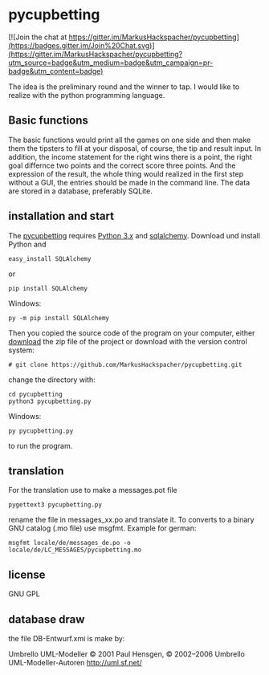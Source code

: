 pycupbetting
============

[![Join the chat at https://gitter.im/MarkusHackspacher/pycupbetting](https://badges.gitter.im/Join%20Chat.svg)](https://gitter.im/MarkusHackspacher/pycupbetting?utm_source=badge&utm_medium=badge&utm_campaign=pr-badge&utm_content=badge)

The idea is the preliminary round and the winner to tap. 
I would like to realize with the python programming language. 

Basic functions
---------------

The basic functions would print all the games on one side and then make them
the tipsters to fill at your disposal, of course, the tip and result input.
In addition, the income statement for the right wins there is a point, the
right goal differnce two points and the correct score three points.
And the expression of the result, the whole thing would realized in the first
step without a GUI, the entries should be made in the command line.
The data are stored in a database, preferably SQLite.

installation and start
----------------------

The [pycupbetting](https://github.com/MarkusHackspacher/pycupbetting) requires [Python 3.x](http://www.python.org/download/)
and [sqlalchemy](http://www.sqlalchemy.org/).
Download und install Python and

```
easy_install SQLAlchemy
```
or
```
pip install SQLAlchemy
```
Windows:
```
py -m pip install SQLAlchemy
```
Then you copied the source code of the program on your computer,
either [download](https://github.com/MarkusHackspacher/pycupbetting/archive/refs/heads/master.zip) the zip file of the project or download with the version control system:

```
# git clone https://github.com/MarkusHackspacher/pycupbetting.git
```
change the directory with:
```
cd pycupbetting
python3 pycupbetting.py
```
Windows:
```
py pycupbetting.py
```
to run the program.

translation
-----------

For the translation use to make a messages.pot file

```
pygettext3 pycupbetting.py
```

rename the file in messages_xx.po and translate it.
To converts to a binary GNU catalog (.mo file) use msgfmt. Example for german:

```
msgfmt locale/de/messages_de.po -o locale/de/LC_MESSAGES/pycupbetting.mo
```

license
-------

GNU GPL

database draw
-------------

the file DB-Entwurf.xmi is make by:

Umbrello UML-Modeller
© 2001 Paul Hensgen, © 2002–2006 Umbrello UML-Modeller-Autoren
http://uml.sf.net/
